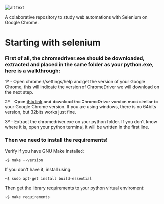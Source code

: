 ![alt text](https://upload.wikimedia.org/wikipedia/commons/thumb/9/9f/Selenium_logo.svg/1280px-Selenium_logo.svg.png)

A colaborative repository to study web automations with Selenium on Google Chrome.

# Starting with selenium

### First of all, the chromedriver.exe should be downloaded, extracted and placed in the same folder as your python.exe, here is a walkthrough:

1º - Open chrome://settings/help and get the version of your Google Chrome, this will indicate the version of ChromeDriver we will download on the next step.

2º - Open [this link](https://chromedriver.chromium.org/downloads) and download the ChromeDriver version most similar to your Google Chrome version. If you are using windows, there is no 64bits version, but 32bits works just fine.

3º - Extract the chromedriver.exe on your python folder. If you don't know where it is, open your python terminal, it will be written in the first line.

### Then we need to install the requirements! 

Verify if you have GNU Make Installed:

	~$ make --version

If you don't have it, install using:

	~$ sudo apt-get install build-essential

Then get the library requirements to your python virtual enviroment:

	~$ make requirements
 
